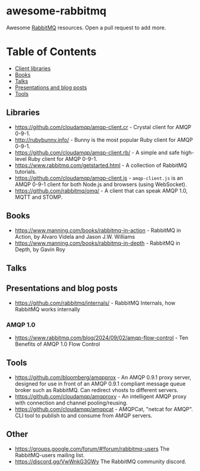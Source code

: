 # awesome-rabbitmq

Awesome [RabbitMQ](https://www.rabbitmq.com/) resources.
Open a pull request to add more.

# Table of Contents

- [Client libraries](#libraries)
- [Books](#books)
- [Talks](#talks)
- [Presentations and blog posts](#presentatoins)
- [Tools](#tools)

## Libraries

- https://github.com/cloudamqp/amqp-client.cr - Crystal client for AMQP 0-9-1.
- http://rubybunny.info/ - Bunny is the most popular Ruby client for AMQP 0-9-1.
- https://github.com/cloudamqp/amqp-client.rb/ - A simple and safe high-level Ruby client for AMQP 0-9-1.
- https://www.rabbitmq.com/getstarted.html - A collection of RabbitMQ tutorials.
- https://github.com/cloudamqp/amqp-client.js - `amqp-client.js` is an AMQP 0-9-1 client for both Node.js and browsers (using WebSocket).
- https://github.com/rabbitmq/omq/ - A client that can speak AMQP 1.0, MQTT and STOMP.

## Books

- https://www.manning.com/books/rabbitmq-in-action - RabbitMQ in Action, by Alvaro Videla and Jason J.W. Williams
- https://www.manning.com/books/rabbitmq-in-depth - RabbitMQ in Depth, by Gavin Roy

## Talks

## Presentations and blog posts

- https://github.com/rabbitmq/internals/ - RabbitMQ Internals, how RabbitMQ works internally

### AMQP 1.0
- https://www.rabbitmq.com/blog/2024/09/02/amqp-flow-control - Ten Benefits of AMQP 1.0 Flow Control

## Tools

- https://github.com/bloomberg/amqpprox - An AMQP 0.9.1 proxy server, designed for use in front of an AMQP 0.9.1 compliant message queue broker such as RabbitMQ. Can redirect vhosts to different servers.
- https://github.com/cloudamqp/amqproxy - An intelligent AMQP proxy with connection and channel pooling/reusing.
- https://github.com/cloudamqp/amqpcat - AMQPCat, "netcat for AMQP". CLI tool to publish to and consume from AMQP servers.

## Other

- https://groups.google.com/forum/#!forum/rabbitmq-users The RabbitMQ-users mailing list.
- https://discord.gg/VwWnkG3GWy The RabbitMQ community discord.
